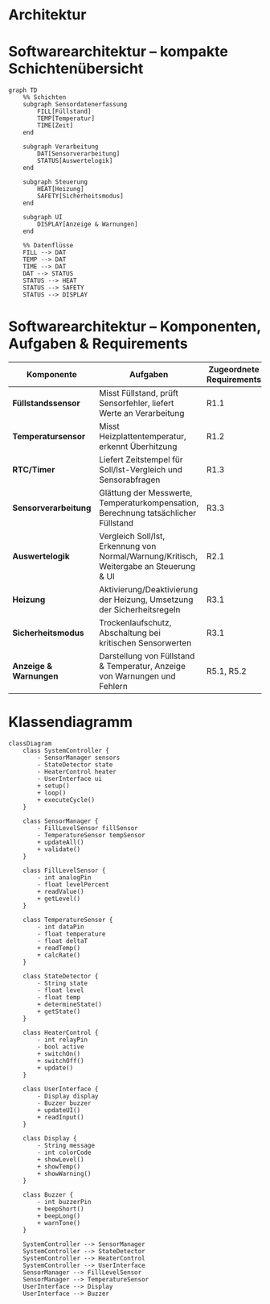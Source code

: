 # Architektur 

# Softwarearchitektur – kompakte Schichtenübersicht

```mermaid
graph TD
    %% Schichten
    subgraph Sensordatenerfassung
        FILL[Füllstand]
        TEMP[Temperatur]
        TIME[Zeit]
    end

    subgraph Verarbeitung
        DAT[Sensorverarbeitung]
        STATUS[Auswertelogik]
    end

    subgraph Steuerung
        HEAT[Heizung]
        SAFETY[Sicherheitsmodus]
    end

    subgraph UI
        DISPLAY[Anzeige & Warnungen]
    end

    %% Datenflüsse
    FILL --> DAT
    TEMP --> DAT
    TIME --> DAT
    DAT --> STATUS
    STATUS --> HEAT
    STATUS --> SAFETY
    STATUS --> DISPLAY

```

# Softwarearchitektur – Komponenten, Aufgaben & Requirements

| **Komponente**           | **Aufgaben**                                                                 | **Zugeordnete Requirements** |
|---------------------------|----------------------------------------------------------------------------|-----------------------------|
| **Füllstandssensor**      | Misst Füllstand, prüft Sensorfehler, liefert Werte an Verarbeitung          | R1.1                        |
| **Temperatursensor**      | Misst Heizplattentemperatur, erkennt Überhitzung                            | R1.2                        |
| **RTC/Timer**             | Liefert Zeitstempel für Soll/Ist-Vergleich und Sensorabfragen              | R1.3                        |
| **Sensorverarbeitung**    | Glättung der Messwerte, Temperaturkompensation, Berechnung tatsächlicher Füllstand | R3.3                        |
| **Auswertelogik**         | Vergleich Soll/Ist, Erkennung von Normal/Warnung/Kritisch, Weitergabe an Steuerung & UI | R2.1                        |
| **Heizung**               | Aktivierung/Deaktivierung der Heizung, Umsetzung der Sicherheitsregeln      | R3.1                        |
| **Sicherheitsmodus**      | Trockenlaufschutz, Abschaltung bei kritischen Sensorwerten                 | R3.1                        |
| **Anzeige & Warnungen**   | Darstellung von Füllstand & Temperatur, Anzeige von Warnungen und Fehlern    | R5.1, R5.2                  |


# Klassendiagramm

````mermaid
classDiagram
    class SystemController {
        - SensorManager sensors
        - StateDetector state
        - HeaterControl heater
        - UserInterface ui
        + setup()
        + loop()
        + executeCycle()
    }

    class SensorManager {
        - FillLevelSensor fillSensor
        - TemperatureSensor tempSensor
        + updateAll()
        + validate()
    }

    class FillLevelSensor {
        - int analogPin
        - float levelPercent
        + readValue()
        + getLevel()
    }

    class TemperatureSensor {
        - int dataPin
        - float temperature
        - float deltaT
        + readTemp()
        + calcRate()
    }

    class StateDetector {
        - String state
        - float level
        - float temp
        + determineState()
        + getState()
    }

    class HeaterControl {
        - int relayPin
        - bool active
        + switchOn()
        + switchOff()
        + update()
    }

    class UserInterface {
        - Display display
        - Buzzer buzzer
        + updateUI()
        + readInput()
    }

    class Display {
        - String message
        - int colorCode
        + showLevel()
        + showTemp()
        + showWarning()
    }

    class Buzzer {
        - int buzzerPin
        + beepShort()
        + beepLong()
        + warnTone()
    }

    SystemController --> SensorManager
    SystemController --> StateDetector
    SystemController --> HeaterControl
    SystemController --> UserInterface
    SensorManager --> FillLevelSensor
    SensorManager --> TemperatureSensor
    UserInterface --> Display
    UserInterface --> Buzzer
````
